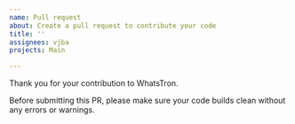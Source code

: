 ```yaml
---
name: Pull request
about: Create a pull request to contribute your code
title: ''
assignees: vjba
projects: Main

---
```


Thank you for your contribution to WhatsTron.

Before submitting this PR, please make sure your code builds clean without any errors or warnings.